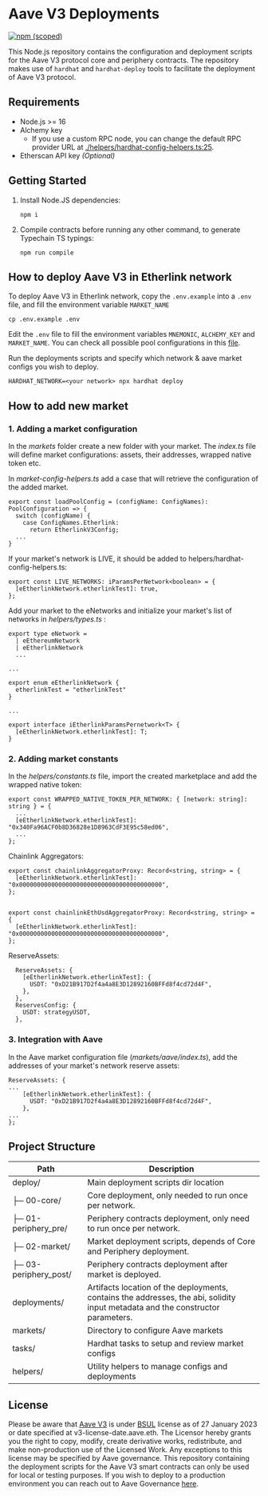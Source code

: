 # Aave V3 Deployments

[![npm (scoped)](https://img.shields.io/npm/v/@aave/deploy-v3)](https://www.npmjs.com/package/@aave/deploy-v3)

This Node.js repository contains the configuration and deployment scripts for the Aave V3 protocol core and periphery contracts. The repository makes use of `hardhat` and `hardhat-deploy` tools to facilitate the deployment of Aave V3 protocol.

## Requirements

- Node.js >= 16
- Alchemy key
  - If you use a custom RPC node, you can change the default RPC provider URL at [./helpers/hardhat-config-helpers.ts:25](./helpers/hardhat-config-helpers.ts).
- Etherscan API key _(Optional)_

## Getting Started

1. Install Node.JS dependencies:

   ```
   npm i
   ```

2. Compile contracts before running any other command, to generate Typechain TS typings:

   ```
   npm run compile
   ```

## How to deploy Aave V3 in Etherlink network

To deploy Aave V3 in Etherlink network, copy the `.env.example` into a `.env` file, and fill the environment variable `MARKET_NAME`

```
cp .env.example .env
```

Edit the `.env` file to fill the environment variables `MNEMONIC`, `ALCHEMY_KEY` and `MARKET_NAME`. You can check all possible pool configurations in this [file](https://github.com/RSerhii/aave-v3-deploy/blob/main/helpers/market-config-helpers.ts#L100).

Run the deployments scripts and specify which network & aave market configs you wish to deploy.

```
HARDHAT_NETWORK=<your network> npx hardhat deploy
```


## How to add new market

### 1. Adding a market configuration
In the *markets* folder create a new folder with your market. The *index.ts* file will define market configurations: assets, their addresses, wrapped native token etc.

In *market-config-helpers.ts* add a case that will retrieve the configuration of the added market.
```
export const loadPoolConfig = (configName: ConfigNames): PoolConfiguration => {
  switch (configName) {
    case ConfigNames.Etherlink:
      return EtherlinkV3Config;
  ...
}
```

If your market's network is LIVE, it should be added to helpers/hardhat-config-helpers.ts:
```
export const LIVE_NETWORKS: iParamsPerNetwork<boolean> = {
  [eEtherlinkNetwork.etherlinkTest]: true,
};
```

Add your market to the eNetworks and initialize your market's list of networks in *helpers/types.ts* :

```
export type eNetwork =
  | eEthereumNetwork
  | eEtherlinkNetwork
  ...

...

export enum eEtherlinkNetwork {
  etherlinkTest = "etherlinkTest"
}

...

export interface iEtherlinkParamsPernetwork<T> {
  [eEtherlinkNetwork.etherlinkTest]: T;
}
```

### 2. Adding market constants
In the *helpers/constants.ts* file, import the created marketplace and add the wrapped native token:
```
export const WRAPPED_NATIVE_TOKEN_PER_NETWORK: { [network: string]: string } = {
  ...
  [eEtherlinkNetwork.etherlinkTest]: "0x340Fa96ACF0b8D36828e1D8963CdF3E95c58ed06",
  ...
};

```

Chainlink Aggregators:
```
export const chainlinkAggregatorProxy: Record<string, string> = {
  [eEtherlinkNetwork.etherlinkTest]: "0x0000000000000000000000000000000000000000",
};


export const chainlinkEthUsdAggregatorProxy: Record<string, string> = {
  [eEtherlinkNetwork.etherlinkTest]: "0x0000000000000000000000000000000000000000",
};
```
ReserveAssets:
```
  ReserveAssets: {
    [eEtherlinkNetwork.etherlinkTest]: {
      USDT: "0xD21B917D2f4a4a8E3D12892160BFFd8f4cd72d4F",
    },
  },
  ReservesConfig: {
    USDT: strategyUSDT,
  },
```

### 3. Integration with Aave
In the Aave market configuration file (*markets/aave/index.ts*), add the addresses of your market's network reserve assets:
```
ReserveAssets: {
...
    [eEtherlinkNetwork.etherlinkTest]: {
      USDT: "0xD21B917D2f4a4a8E3D12892160BFFd8f4cd72d4F",
    },
...
};
```

## Project Structure

| Path                  | Description                                                                                                                     |
| --------------------- | ------------------------------------------------------------------------------------------------------------------------------- |
| deploy/               | Main deployment scripts dir location                                                                                            |
| ├─ 00-core/           | Core deployment, only needed to run once per network.                                                                           |
| ├─ 01-periphery_pre/  | Periphery contracts deployment, only need to run once per network.                                                              |
| ├─ 02-market/         | Market deployment scripts, depends of Core and Periphery deployment.                                                            |
| ├─ 03-periphery_post/ | Periphery contracts deployment after market is deployed.                                                                        |
| deployments/          | Artifacts location of the deployments, contains the addresses, the abi, solidity input metadata and the constructor parameters. |
| markets/              | Directory to configure Aave markets                                                                                             |
| tasks/                | Hardhat tasks to setup and review market configs                                                                                |
| helpers/              | Utility helpers to manage configs and deployments                                                                               |

## License

Please be aware that [Aave V3](https://github.com/aave/aave-v3-core) is under [BSUL](https://github.com/aave/aave-v3-core/blob/master/LICENSE.md) license as of 27 January 2023 or date specified at v3-license-date.aave.eth. The Licensor hereby grants you the right to copy, modify, create derivative works, redistribute, and make non-production use of the Licensed Work. Any exceptions to this license may be specified by Aave governance. This repository containing the deployment scripts for the Aave V3 smart contracts can only be used for local or testing purposes. If you wish to deploy to a production environment you can reach out to Aave Governance [here](https://governance.aave.com/).
